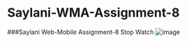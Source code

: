 # Saylani-WMA-Assignment-8
###Saylani Web-Mobile Assignment-8 Stop Watch
![image](https://github.com/Muhammad-Abid11/Saylani-WMA-Assignment-8/assets/63147718/b316d4ec-72b7-40fa-8e0d-ea799f55fd45)
